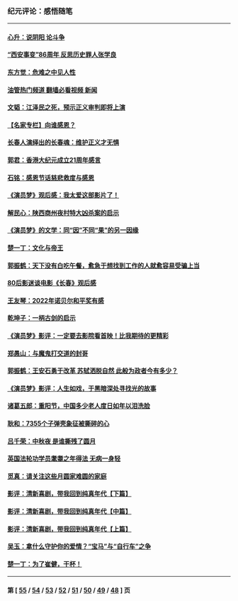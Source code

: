 ### 纪元评论：感悟随笔
---
#### [心升：说阴阳 论斗争](../../pages/nsc1035/n13885189.md?12280330) 
#### [“西安事变”86周年 反思历史罪人张学良](../../pages/nsc1035/n13882019.md?12280330) 
#### [东方觉：危难之中见人性](../../pages/nsc1035/n13881549.md?12280330) 
#### [油管热门频道 翻墙必看视频 新闻](ok?12280330)
#### [文韬：江泽民之死，预示正义审判即将上演](../../pages/nsc1035/n13877698.md?12280330) 
#### [【名家专栏】向谁感恩？](../../pages/nsc1035/n13873797.md?12280330) 
#### [长春人演绎出的长春魂：维护正义才无惧](../../pages/nsc1035/n13871764.md?12280330) 
#### [郭君：香港大纪元成立21周年感言](../../pages/nsc1035/n13871269.md?12280330) 
#### [石铭：感恩节话慈悲救度与感恩](../../pages/nsc1035/n13869863.md?12280330) 
#### [《演员梦》观后感：我太爱这部影片了！](../../pages/nsc1035/n13866783.md?12280330) 
#### [解民心：陕西商州夜村特大凶杀案的启示](../../pages/nsc1035/n13865339.md?12280330) 
#### [《演员梦》的文学：同“因”不同“果”的另一因缘](../../pages/nsc1035/n13863930.md?12280330) 
#### [楚一丁：文化与帝王](../../pages/nsc1035/n13863143.md?12280330) 
#### [郭振鹤：天下没有白吃午餐，愈急于想找到工作的人就愈容易受骗上当](../../pages/nsc1035/n13860772.md?12280330) 
#### [80后影迷谈电影《长春》观后感](../../pages/nsc1035/n13852708.md?12280330) 
#### [王友琴：2022年诺贝尔和平奖有感](../../pages/nsc1035/n13848079.md?12280330) 
#### [乾坤子：一柄古剑的启示](../../pages/nsc1035/n13841954.md?12280330) 
#### [《演员梦》影评：一定要去影院看首映！比我期待的更精彩](../../pages/nsc1035/n13840865.md?12280330) 
#### [郑愚山：与魔鬼打交道的封哥](../../pages/nsc1035/n13840314.md?12280330) 
#### [郭振鹤：王安石勇于改革 苏轼洒脱自然 此般为政者今有多少？](../../pages/nsc1035/n13836901.md?12280330) 
#### [《演员梦》影评：人生如戏，于黑暗深处寻找光的故事](../../pages/nsc1035/n13832182.md?12280330) 
#### [诸葛五郎：重阳节，中国多少老人度日如年以泪洗脸](../../pages/nsc1035/n13831696.md?12280330) 
#### [耿和：7355个子弹壳象征被撕碎的心](../../pages/nsc1035/n13830612.md?12280330) 
#### [吕千荣：中秋夜 是谁撕残了圆月](../../pages/nsc1035/n13824365.md?12280330) 
#### [英国法轮功学员耄耋之年得法 无病一身轻](../../pages/nsc1035/n13821415.md?12280330) 
#### [觅真：请关注这些月圆家难圆的家庭](../../pages/nsc1035/n13817374.md?12280330) 
#### [影评：清新喜剧，带我回到纯真年代【下篇】](../../pages/nsc1035/n13806698.md?12280330) 
#### [影评：清新喜剧，带我回到纯真年代【中篇】](../../pages/nsc1035/n13806120.md?12280330) 
#### [影评：清新喜剧，带我回到纯真年代【上篇】](../../pages/nsc1035/n13805467.md?12280330) 
#### [吴玉：拿什么守护你的爱情？“宝马”与“自行车”之争](../../pages/nsc1035/n13804482.md?12280330) 
#### [楚一丁：为了崔健，干杯！](../../pages/nsc1035/n13802006.md?12280330) 

---
#### 第 [ [55](./55.md?12280330) / [54](./54.md?12280330) / [53](./53.md?12280330) / [52](./52.md?12280330) / [51](./51.md?12280330) / [50](./50.md?12280330) / [49](./49.md?12280330) / [48](./48.md?12280330) ] 页
